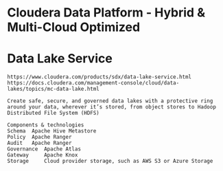 
# Cloudera Data Platform - Hybrid & Multi-Cloud Optimized

# Data Lake Service
	https://www.cloudera.com/products/sdx/data-lake-service.html
	https://docs.cloudera.com/management-console/cloud/data-lakes/topics/mc-data-lake.html

	Create safe, secure, and governed data lakes with a protective ring around your data, wherever it’s stored, from object stores to Hadoop Distributed File System (HDFS)

	Components & technologies 
	Schema 	Apache Hive Metastore
	Policy 	Apache Ranger
	Audit 	Apache Ranger
	Governance 	Apache Atlas
	Gateway 	Apache Knox
	Storage 	Cloud provider storage, such as AWS S3 or Azure Storage

